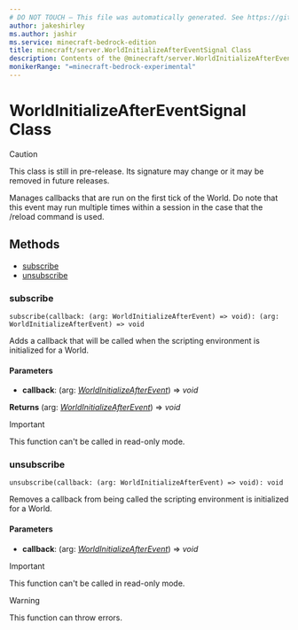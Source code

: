 ```yaml
---
# DO NOT TOUCH — This file was automatically generated. See https://github.com/mojang/minecraftapidocsgenerator to modify descriptions, examples, etc.
author: jakeshirley
ms.author: jashir
ms.service: minecraft-bedrock-edition
title: minecraft/server.WorldInitializeAfterEventSignal Class
description: Contents of the @minecraft/server.WorldInitializeAfterEventSignal class.
monikerRange: "=minecraft-bedrock-experimental"
---
```

# WorldInitializeAfterEventSignal Class

> [!CAUTION]
> This class is still in pre-release.  Its signature may change or it may be removed in future releases.

Manages callbacks that are run on the first tick of the World. Do note that this event may run multiple times within a session in the case that the /reload command is used.

## Methods
- [subscribe](#subscribe)
- [unsubscribe](#unsubscribe)

### **subscribe**
`
subscribe(callback: (arg: WorldInitializeAfterEvent) => void): (arg: WorldInitializeAfterEvent) => void
`

Adds a callback that will be called when the scripting environment is initialized for a World.

#### **Parameters**
- **callback**: (arg: [*WorldInitializeAfterEvent*](WorldInitializeAfterEvent.md)) => *void*

**Returns** (arg: [*WorldInitializeAfterEvent*](WorldInitializeAfterEvent.md)) => *void*

> [!IMPORTANT]
> This function can't be called in read-only mode.

### **unsubscribe**
`
unsubscribe(callback: (arg: WorldInitializeAfterEvent) => void): void
`

Removes a callback from being called the scripting environment is initialized for a World.

#### **Parameters**
- **callback**: (arg: [*WorldInitializeAfterEvent*](WorldInitializeAfterEvent.md)) => *void*

> [!IMPORTANT]
> This function can't be called in read-only mode.

> [!WARNING]
> This function can throw errors.
